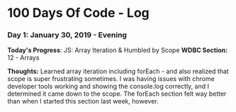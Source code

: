# 100 Days Of Code - Log

### Day 1: January 30, 2019 - Evening

**Today's Progress**: JS: Array Iteration & Humbled by Scope
**WDBC Section:** 12 - Arrays

**Thoughts:** Learned array iteration including forEach - and also realized that scope is super frustrating sometimes. I was having issues with chrome developer tools working and showing the console.log correctly, and I determined it came down to the scope. The forEach section felt way better than when I started this section last week, however.

